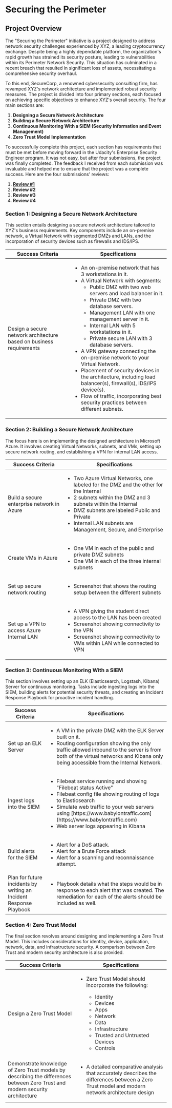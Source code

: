 # Securing the Perimeter

## Project Overview

The "Securing the Perimeter" initiative is a project designed to address network security challenges experienced by XYZ, a leading cryptocurrency exchange. Despite being a highly dependable platform, the organization's rapid growth has strained its security posture, leading to vulnerabilities within its Perimeter Network Security. This situation has culminated in a recent breach that resulted in significant loss of assets, necessitating a comprehensive security overhaul. 

To this end, SecureCorp, a renowned cybersecurity consulting firm, has revamped XYZ's network architecture and implemented robust security measures. The project is divided into four primary sections, each focused on achieving specific objectives to enhance XYZ's overall security. The four main sections are:

1. **Designing a Secure Network Architecture**
2. **Building a Secure Network Architecture**
3. **Continuous Monitoring With a SIEM (Security Information and Event Management)**
4. **Zero Trust Model Implementation**

To successfully complete this project, each section has requirements that must be met before moving forward in the Udacity's Enterprise Security Engineer program. It was not easy, but after four submissions, the project was finally completed. The feedback I received from each submission was invaluable and helped me to ensure that the project was a complete success. Here are the four submissions' reviews:

1. **[Review #1](https://github.com/krillavilla/Securing-the-Perimeter/blob/main/Review_1.md)**
2. **Review #2**
3. **Review #3**
4. **Review #4**

### Section 1: Designing a Secure Network Architecture

This section entails designing a secure network architecture tailored to XYZ's business requirements. Key components include an on-premise network, a Virtual Network with segmented DMZs and LANs, and the incorporation of security devices such as firewalls and IDS/IPS.

<table>
  <thead>
    <tr>
      <th>Success Criteria</th>
      <th>Specifications</th>
    </tr>
  </thead>
  <tbody>
    <tr>
      <td>Design a secure network architecture based on business requirements</td>
      <td>
        <ul>
          <li>An on-premise network that has 3 workstations in it.</li>
          <li>A Virtual Network with segments:
            <ul>
              <li>Public DMZ with two web servers and load balancer in it.</li>
              <li>Private DMZ with two database servers.</li>
              <li>Management LAN with one management server in it.</li>
              <li>Internal LAN with 5 workstations in it.</li>
              <li>Private secure LAN with 3 database servers.</li>
            </ul>
          </li>
          <li>A VPN gateway connecting the on-premise network to your Virtual Network.</li>
          <li>Placement of security devices in the architecture, including load balancer(s), firewall(s), IDS/IPS device(s).</li>
          <li>Flow of traffic, incorporating best security practices between different subnets.</li>
        </ul>
      </td>
    </tr>
  </tbody>
</table>

### Section 2: Building a Secure Network Architecture

The focus here is on implementing the designed architecture in Microsoft Azure. It involves creating Virtual Networks, subnets, and VMs, setting up secure network routing, and establishing a VPN for internal LAN access.

<table>
  <thead>
    <tr>
      <th>Success Criteria</th>
      <th>Specifications</th>
    </tr>
  </thead>
  <tbody>
    <tr>
      <td>Build a secure enterprise network in Azure</td>
      <td>
        <ul>
          <li>Two Azure Virtual Networks, one labeled for the DMZ and the other for the Internal</li>
          <li>2 subnets within the DMZ and 3 subnets within the Internal</li>
          <li>DMZ subnets are labeled Public and Private</li>
          <li>Internal LAN subnets are Management, Secure, and Enterprise</li>
        </ul>
      </td>
    </tr>
    <tr>
      <td>Create VMs in Azure</td>
      <td>
        <ul>
          <li>One VM in each of the public and private DMZ subnets</li>
          <li>One VM in each of the three internal subnets</li>
        </ul>
      </td>
    </tr>
    <tr>
      <td>Set up secure network routing</td>
      <td>
        <ul>
          <li>Screenshot that shows the routing setup between the different subnets</li>
        </ul>
      </td>
    </tr>
    <tr>
      <td>Set up a VPN to access Azure Internal LAN</td>
      <td>
        <ul>
          <li>A VPN giving the student direct access to the LAN has been created</li>
          <li>Screenshot showing connectivity to the VPN</li>
          <li>Screenshot showing connectivity to VMs within LAN while connected to VPN</li>
        </ul>
      </td>
    </tr>
  </tbody>
</table>

### Section 3: Continuous Monitoring With a SIEM

This section involves setting up an ELK (Elasticsearch, Logstash, Kibana) Server for continuous monitoring. Tasks include ingesting logs into the SIEM, building alerts for potential security threats, and creating an Incident Response Playbook for proactive incident handling.

<table>
  <thead>
    <tr>
      <th>Success Criteria</th>
      <th>Specifications</th>
    </tr>
  </thead>
  <tbody>
    <tr>
      <td>Set up an ELK Server</td>
      <td>
        <ul>
          <li>A VM in the private DMZ with the ELK Server built on it.</li>
          <li>Routing configuration showing the only traffic allowed inbound to the server is from both of the virtual networks and Kibana only being accessible from the Internal Network.</li>
        </ul>
      </td>
    </tr>
    <tr>
      <td>Ingest logs into the SIEM</td>
      <td>
        <ul>
          <li>Filebeat service running and showing "Filebeat status Active"</li>
          <li>Filebeat config file showing routing of logs to Elasticsearch</li>
          <li>Simulate web traffic to your web servers using [https://www.babylontraffic.com](https://www.babylontraffic.com)</li>
          <li>Web server logs appearing in Kibana</li>
        </ul>
      </td>
    </tr>
    <tr>
      <td>Build alerts for the SIEM</td>
      <td>
        <ul>
          <li>Alert for a DoS attack.</li>
          <li>Alert for a Brute Force attack</li>
          <li>Alert for a scanning and reconnaissance attempt.</li>
        </ul>
      </td>
    </tr>
    <tr>
      <td>Plan for future incidents by writing an Incident Response Playbook</td>
      <td>
        <ul>
          <li>Playbook details what the steps would be in response to each alert that was created. The remediation for each of the alerts should be included as well.</li>
        </ul>
      </td>
    </tr>
  </tbody>
</table>


### Section 4: Zero Trust Model

The final section revolves around designing and implementing a Zero Trust Model. This includes considerations for identity, device, application, network, data, and infrastructure security. A comparison between Zero Trust and modern security architecture is also provided.

<table>
  <thead>
    <tr>
      <th>Success Criteria</th>
      <th>Specifications</th>
    </tr>
  </thead>
  <tbody>
    <tr>
      <td>Design a Zero Trust Model</td>
      <td>
        <ul>
          <li>Zero Trust Model should incorporate the following:</li>
          <ul>
            <li>Identity</li>
            <li>Devices</li>
            <li>Apps</li>
            <li>Network</li>
            <li>Data</li>
            <li>Infrastructure</li>
            <li>Trusted and Untrusted Devices</li>
            <li>Controls</li>
          </ul>
        </ul>
      </td>
    </tr>
    <tr>
      <td>Demonstrate knowledge of Zero Trust models by describing the differences between Zero Trust and modern security architecture</td>
      <td>
        <ul>
          <li>A detailed comparative analysis that accurately describes the differences between a Zero Trust model and modern network architecture design</li>
        </ul>
      </td>
    </tr>
  </tbody>
</table>
